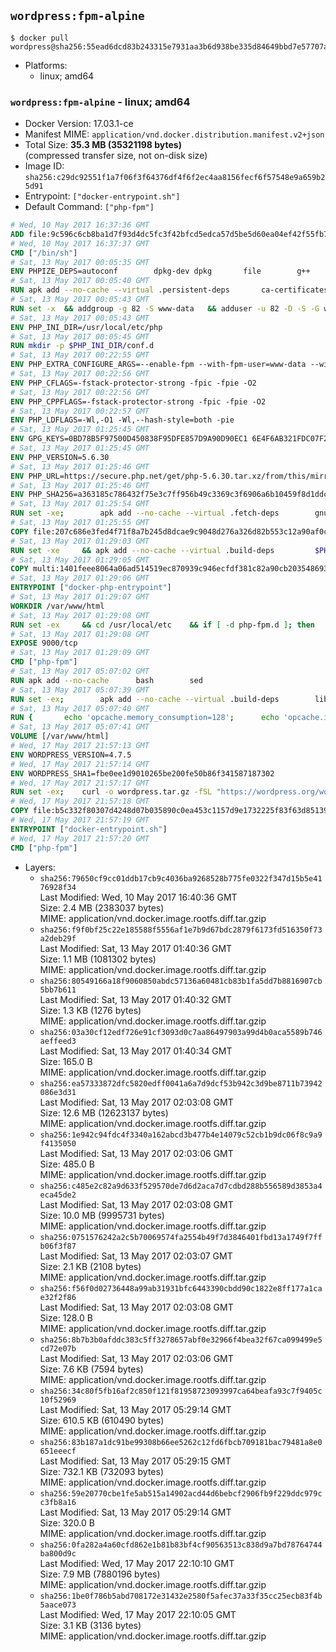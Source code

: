 ## `wordpress:fpm-alpine`

```console
$ docker pull wordpress@sha256:55ead6dcd83b243315e7931aa3b6d938be335d84649bbd7e57707a26a2464327
```

-	Platforms:
	-	linux; amd64

### `wordpress:fpm-alpine` - linux; amd64

-	Docker Version: 17.03.1-ce
-	Manifest MIME: `application/vnd.docker.distribution.manifest.v2+json`
-	Total Size: **35.3 MB (35321198 bytes)**  
	(compressed transfer size, not on-disk size)
-	Image ID: `sha256:c29dc92551f1a7f06f3f64376df4f6f2ec4aa8156fecf6f57548e9a659b25d91`
-	Entrypoint: `["docker-entrypoint.sh"]`
-	Default Command: `["php-fpm"]`

```dockerfile
# Wed, 10 May 2017 16:37:36 GMT
ADD file:9c596c6cb8ba1d7f93d4dc5fc3f42bfcd5edca57d5be5d60ea04ef42f55fb7a8 in / 
# Wed, 10 May 2017 16:37:37 GMT
CMD ["/bin/sh"]
# Sat, 13 May 2017 00:05:35 GMT
ENV PHPIZE_DEPS=autoconf 		dpkg-dev dpkg 		file 		g++ 		gcc 		libc-dev 		make 		pcre-dev 		pkgconf 		re2c
# Sat, 13 May 2017 00:05:40 GMT
RUN apk add --no-cache --virtual .persistent-deps 		ca-certificates 		curl 		tar 		xz
# Sat, 13 May 2017 00:05:43 GMT
RUN set -x 	&& addgroup -g 82 -S www-data 	&& adduser -u 82 -D -S -G www-data www-data
# Sat, 13 May 2017 00:05:43 GMT
ENV PHP_INI_DIR=/usr/local/etc/php
# Sat, 13 May 2017 00:05:45 GMT
RUN mkdir -p $PHP_INI_DIR/conf.d
# Sat, 13 May 2017 00:22:55 GMT
ENV PHP_EXTRA_CONFIGURE_ARGS=--enable-fpm --with-fpm-user=www-data --with-fpm-group=www-data
# Sat, 13 May 2017 00:22:56 GMT
ENV PHP_CFLAGS=-fstack-protector-strong -fpic -fpie -O2
# Sat, 13 May 2017 00:22:56 GMT
ENV PHP_CPPFLAGS=-fstack-protector-strong -fpic -fpie -O2
# Sat, 13 May 2017 00:22:57 GMT
ENV PHP_LDFLAGS=-Wl,-O1 -Wl,--hash-style=both -pie
# Sat, 13 May 2017 01:25:45 GMT
ENV GPG_KEYS=0BD78B5F97500D450838F95DFE857D9A90D90EC1 6E4F6AB321FDC07F2C332E3AC2BF0BC433CFC8B3
# Sat, 13 May 2017 01:25:45 GMT
ENV PHP_VERSION=5.6.30
# Sat, 13 May 2017 01:25:46 GMT
ENV PHP_URL=https://secure.php.net/get/php-5.6.30.tar.xz/from/this/mirror PHP_ASC_URL=https://secure.php.net/get/php-5.6.30.tar.xz.asc/from/this/mirror
# Sat, 13 May 2017 01:25:46 GMT
ENV PHP_SHA256=a363185c786432f75e3c7ff956b49c3369c3f6906a6b10459f8d1ddc22f70805 PHP_MD5=68753955a8964ae49064c6424f81eb3e
# Sat, 13 May 2017 01:25:54 GMT
RUN set -xe; 		apk add --no-cache --virtual .fetch-deps 		gnupg 		openssl 	; 		mkdir -p /usr/src; 	cd /usr/src; 		wget -O php.tar.xz "$PHP_URL"; 		if [ -n "$PHP_SHA256" ]; then 		echo "$PHP_SHA256 *php.tar.xz" | sha256sum -c -; 	fi; 	if [ -n "$PHP_MD5" ]; then 		echo "$PHP_MD5 *php.tar.xz" | md5sum -c -; 	fi; 		if [ -n "$PHP_ASC_URL" ]; then 		wget -O php.tar.xz.asc "$PHP_ASC_URL"; 		export GNUPGHOME="$(mktemp -d)"; 		for key in $GPG_KEYS; do 			gpg --keyserver ha.pool.sks-keyservers.net --recv-keys "$key"; 		done; 		gpg --batch --verify php.tar.xz.asc php.tar.xz; 		rm -r "$GNUPGHOME"; 	fi; 		apk del .fetch-deps
# Sat, 13 May 2017 01:25:55 GMT
COPY file:207c686e3fed4f71f8a7b245d8dcae9c9048d276a326d82b553c12a90af0c0ca in /usr/local/bin/ 
# Sat, 13 May 2017 01:29:03 GMT
RUN set -xe 	&& apk add --no-cache --virtual .build-deps 		$PHPIZE_DEPS 		coreutils 		curl-dev 		libedit-dev 		libxml2-dev 		openssl-dev 		sqlite-dev 		&& export CFLAGS="$PHP_CFLAGS" 		CPPFLAGS="$PHP_CPPFLAGS" 		LDFLAGS="$PHP_LDFLAGS" 	&& docker-php-source extract 	&& cd /usr/src/php 	&& gnuArch="$(dpkg-architecture --query DEB_BUILD_GNU_TYPE)" 	&& ./configure 		--build="$gnuArch" 		--with-config-file-path="$PHP_INI_DIR" 		--with-config-file-scan-dir="$PHP_INI_DIR/conf.d" 				--disable-cgi 				--enable-ftp 		--enable-mbstring 		--enable-mysqlnd 				--with-curl 		--with-libedit 		--with-openssl 		--with-zlib 				--with-pcre-regex=/usr 				$PHP_EXTRA_CONFIGURE_ARGS 	&& make -j "$(nproc)" 	&& make install 	&& { find /usr/local/bin /usr/local/sbin -type f -perm +0111 -exec strip --strip-all '{}' + || true; } 	&& make clean 	&& docker-php-source delete 		&& runDeps="$( 		scanelf --needed --nobanner --recursive /usr/local 			| awk '{ gsub(/,/, "\nso:", $2); print "so:" $2 }' 			| sort -u 			| xargs -r apk info --installed 			| sort -u 	)" 	&& apk add --no-cache --virtual .php-rundeps $runDeps 		&& apk del .build-deps
# Sat, 13 May 2017 01:29:05 GMT
COPY multi:1401feee8064a06ad514519ec870939c946ecfdf381c82a90cb2035486938ee9 in /usr/local/bin/ 
# Sat, 13 May 2017 01:29:06 GMT
ENTRYPOINT ["docker-php-entrypoint"]
# Sat, 13 May 2017 01:29:07 GMT
WORKDIR /var/www/html
# Sat, 13 May 2017 01:29:08 GMT
RUN set -ex 	&& cd /usr/local/etc 	&& if [ -d php-fpm.d ]; then 		sed 's!=NONE/!=!g' php-fpm.conf.default | tee php-fpm.conf > /dev/null; 		cp php-fpm.d/www.conf.default php-fpm.d/www.conf; 	else 		mkdir php-fpm.d; 		cp php-fpm.conf.default php-fpm.d/www.conf; 		{ 			echo '[global]'; 			echo 'include=etc/php-fpm.d/*.conf'; 		} | tee php-fpm.conf; 	fi 	&& { 		echo '[global]'; 		echo 'error_log = /proc/self/fd/2'; 		echo; 		echo '[www]'; 		echo '; if we send this to /proc/self/fd/1, it never appears'; 		echo 'access.log = /proc/self/fd/2'; 		echo; 		echo 'clear_env = no'; 		echo; 		echo '; Ensure worker stdout and stderr are sent to the main error log.'; 		echo 'catch_workers_output = yes'; 	} | tee php-fpm.d/docker.conf 	&& { 		echo '[global]'; 		echo 'daemonize = no'; 		echo; 		echo '[www]'; 		echo 'listen = [::]:9000'; 	} | tee php-fpm.d/zz-docker.conf
# Sat, 13 May 2017 01:29:08 GMT
EXPOSE 9000/tcp
# Sat, 13 May 2017 01:29:09 GMT
CMD ["php-fpm"]
# Sat, 13 May 2017 05:07:02 GMT
RUN apk add --no-cache 		bash 		sed
# Sat, 13 May 2017 05:07:39 GMT
RUN set -ex; 		apk add --no-cache --virtual .build-deps 		libjpeg-turbo-dev 		libpng-dev 	; 		docker-php-ext-configure gd --with-png-dir=/usr --with-jpeg-dir=/usr; 	docker-php-ext-install gd mysqli opcache; 		runDeps="$( 		scanelf --needed --nobanner --recursive 			/usr/local/lib/php/extensions 			| awk '{ gsub(/,/, "\nso:", $2); print "so:" $2 }' 			| sort -u 			| xargs -r apk info --installed 			| sort -u 	)"; 	apk add --virtual .wordpress-phpexts-rundeps $runDeps; 	apk del .build-deps
# Sat, 13 May 2017 05:07:40 GMT
RUN { 		echo 'opcache.memory_consumption=128'; 		echo 'opcache.interned_strings_buffer=8'; 		echo 'opcache.max_accelerated_files=4000'; 		echo 'opcache.revalidate_freq=2'; 		echo 'opcache.fast_shutdown=1'; 		echo 'opcache.enable_cli=1'; 	} > /usr/local/etc/php/conf.d/opcache-recommended.ini
# Sat, 13 May 2017 05:07:41 GMT
VOLUME [/var/www/html]
# Wed, 17 May 2017 21:57:13 GMT
ENV WORDPRESS_VERSION=4.7.5
# Wed, 17 May 2017 21:57:14 GMT
ENV WORDPRESS_SHA1=fbe0ee1d9010265be200fe50b86f341587187302
# Wed, 17 May 2017 21:57:17 GMT
RUN set -ex; 	curl -o wordpress.tar.gz -fSL "https://wordpress.org/wordpress-${WORDPRESS_VERSION}.tar.gz"; 	echo "$WORDPRESS_SHA1 *wordpress.tar.gz" | sha1sum -c -; 	tar -xzf wordpress.tar.gz -C /usr/src/; 	rm wordpress.tar.gz; 	chown -R www-data:www-data /usr/src/wordpress
# Wed, 17 May 2017 21:57:18 GMT
COPY file:b5c332f80307d4248d07b035890c0ea453c1157d9e1732225f83f63d851392b5 in /usr/local/bin/ 
# Wed, 17 May 2017 21:57:19 GMT
ENTRYPOINT ["docker-entrypoint.sh"]
# Wed, 17 May 2017 21:57:20 GMT
CMD ["php-fpm"]
```

-	Layers:
	-	`sha256:79650cf9cc01ddb17cb9c4036ba9268528b775fe0322f347d15b5e4176928f34`  
		Last Modified: Wed, 10 May 2017 16:40:36 GMT  
		Size: 2.4 MB (2383037 bytes)  
		MIME: application/vnd.docker.image.rootfs.diff.tar.gzip
	-	`sha256:f9f0bf25c22e185588f5556af1e7b9d67bdc2879f6173fd516350f73a2deb29f`  
		Last Modified: Sat, 13 May 2017 01:40:36 GMT  
		Size: 1.1 MB (1081302 bytes)  
		MIME: application/vnd.docker.image.rootfs.diff.tar.gzip
	-	`sha256:80549166a18f9060850abdc57136a60481cb83b1fa5dd7b8816907cb5bb7b611`  
		Last Modified: Sat, 13 May 2017 01:40:32 GMT  
		Size: 1.3 KB (1276 bytes)  
		MIME: application/vnd.docker.image.rootfs.diff.tar.gzip
	-	`sha256:03a30cf12edf726e91cf3093d0c7aa86497903a99d4b0aca5589b746aeffeed3`  
		Last Modified: Sat, 13 May 2017 01:40:34 GMT  
		Size: 165.0 B  
		MIME: application/vnd.docker.image.rootfs.diff.tar.gzip
	-	`sha256:ea57333872dfc5820edff0041a6a7d9dcf53b942c3d9be8711b73942086e3d31`  
		Last Modified: Sat, 13 May 2017 02:03:08 GMT  
		Size: 12.6 MB (12623137 bytes)  
		MIME: application/vnd.docker.image.rootfs.diff.tar.gzip
	-	`sha256:1e942c94fdc4f3340a162abcd3b477b4e14079c52cb1b9dc06f8c9a9f4135050`  
		Last Modified: Sat, 13 May 2017 02:03:06 GMT  
		Size: 485.0 B  
		MIME: application/vnd.docker.image.rootfs.diff.tar.gzip
	-	`sha256:c485e2c82a9d633f529570de7d6d2aca7d7cdbd288b556589d3853a4eca45de2`  
		Last Modified: Sat, 13 May 2017 02:03:08 GMT  
		Size: 10.0 MB (9995731 bytes)  
		MIME: application/vnd.docker.image.rootfs.diff.tar.gzip
	-	`sha256:0751576242a2c5b70069574fa2554b49f7d3846401fbd13a1749f7ffb06f3f87`  
		Last Modified: Sat, 13 May 2017 02:03:07 GMT  
		Size: 2.1 KB (2108 bytes)  
		MIME: application/vnd.docker.image.rootfs.diff.tar.gzip
	-	`sha256:f56f0d02736448a99ab31931bfc6443390cbdd90c1822e8ff177a1cae32f2f86`  
		Last Modified: Sat, 13 May 2017 02:03:08 GMT  
		Size: 128.0 B  
		MIME: application/vnd.docker.image.rootfs.diff.tar.gzip
	-	`sha256:8b7b3b0afddc383c5ff3278657abf0e32966f4bea32f67ca099499e5cd72e07b`  
		Last Modified: Sat, 13 May 2017 02:03:06 GMT  
		Size: 7.6 KB (7594 bytes)  
		MIME: application/vnd.docker.image.rootfs.diff.tar.gzip
	-	`sha256:34c80f5fb16af2c850f121f81958723093997ca64beafa93c7f9405c10f52969`  
		Last Modified: Sat, 13 May 2017 05:29:14 GMT  
		Size: 610.5 KB (610490 bytes)  
		MIME: application/vnd.docker.image.rootfs.diff.tar.gzip
	-	`sha256:83b187a1dc91be99308b66ee5262c12fd6fbcb709181bac79481a8e0651eeecf`  
		Last Modified: Sat, 13 May 2017 05:29:15 GMT  
		Size: 732.1 KB (732093 bytes)  
		MIME: application/vnd.docker.image.rootfs.diff.tar.gzip
	-	`sha256:59e20770cbe1fe5ab515a14902acd44d6bebcf2906fb9f229ddc979cc3fb8a16`  
		Last Modified: Sat, 13 May 2017 05:29:14 GMT  
		Size: 320.0 B  
		MIME: application/vnd.docker.image.rootfs.diff.tar.gzip
	-	`sha256:0fa282a4a60cfd862e1b81b83bf4cf90563513c838d9a7bd78764744ba800d9c`  
		Last Modified: Wed, 17 May 2017 22:10:10 GMT  
		Size: 7.9 MB (7880196 bytes)  
		MIME: application/vnd.docker.image.rootfs.diff.tar.gzip
	-	`sha256:1be0f786b5abd708172e31432e2580f5afec37a33f35cc25ecb83f4b5aace073`  
		Last Modified: Wed, 17 May 2017 22:10:05 GMT  
		Size: 3.1 KB (3136 bytes)  
		MIME: application/vnd.docker.image.rootfs.diff.tar.gzip
